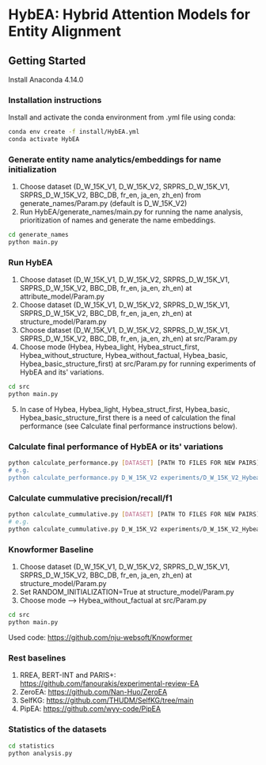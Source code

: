 # HybEA: Hybrid Attention Models for Entity Alignment

## Getting Started

Install Anaconda 4.14.0

### Installation instructions

Install and activate the conda environment from .yml file using conda:

```bash
conda env create -f install/HybEA.yml
conda activate HybEA
```

### Generate entity name analytics/embeddings for name initialization

1. Choose dataset (D_W_15K_V1, D_W_15K_V2, SRPRS_D_W_15K_V1, SRPRS_D_W_15K_V2, BBC_DB, fr_en, ja_en, zh_en) from generate_names/Param.py (default is D_W_15K_V2)
2. Run HybEA/generate_names/main.py for running the name analysis, prioritization of names and generate the name embeddings.
```bash
cd generate_names
python main.py
```

### Run HybEA

1. Choose dataset (D_W_15K_V1, D_W_15K_V2, SRPRS_D_W_15K_V1, SRPRS_D_W_15K_V2, BBC_DB, fr_en, ja_en, zh_en) at attribute_model/Param.py
2. Choose dataset (D_W_15K_V1, D_W_15K_V2, SRPRS_D_W_15K_V1, SRPRS_D_W_15K_V2, BBC_DB, fr_en, ja_en, zh_en) at structure_model/Param.py
3. Choose dataset (D_W_15K_V1, D_W_15K_V2, SRPRS_D_W_15K_V1, SRPRS_D_W_15K_V2, BBC_DB, fr_en, ja_en, zh_en) at src/Param.py
4. Choose mode (Hybea, Hybea_light, Hybea_struct_first, Hybea_without_structure, Hybea_without_factual, Hybea_basic, Hybea_basic_structure_first) at src/Param.py for running experiments of HybEA and its' variations.
```bash
cd src
python main.py
```
5. In case of Hybea, Hybea_light, Hybea_struct_first, Hybea_basic, Hybea_basic_structure_first there is a need of calculation the final performance (see Calculate final performance instructions below).

### Calculate final performance of HybEA or its' variations

```bash
python calculate_performance.py [DATASET] [PATH TO FILES FOR NEW PAIRS] [HYBEA OR ITS' VARIATION]
# e.g.
python calculate_performance.py D_W_15K_V2 experiments/D_W_15K_V2_Hybea/ Hybea
```

### Calculate cummulative precision/recall/f1

```bash
python calculate_cummulative.py [DATASET] [PATH TO FILES FOR NEW PAIRS]
# e.g.
python calculate_cummulative.py D_W_15K_V2 experiments/D_W_15K_V2_Hybea/
```

### Knowformer Baseline

1. Choose dataset (D_W_15K_V1, D_W_15K_V2, SRPRS_D_W_15K_V1, SRPRS_D_W_15K_V2, BBC_DB, fr_en, ja_en, zh_en) at structure_model/Param.py
2. Set RANDOM_INITIALIZATION=True at structure_model/Param.py
3. Choose mode --> Hybea_without_factual at src/Param.py

```bash
cd src
python main.py
```
Used code: https://github.com/nju-websoft/Knowformer

### Rest baselines

1. RREA, BERT-INT and PARIS+: https://github.com/fanourakis/experimental-review-EA
2. ZeroEA: https://github.com/Nan-Huo/ZeroEA
3. SelfKG: https://github.com/THUDM/SelfKG/tree/main
4. PipEA: https://github.com/wyy-code/PipEA

### Statistics of the datasets

```bash
cd statistics
python analysis.py
```

